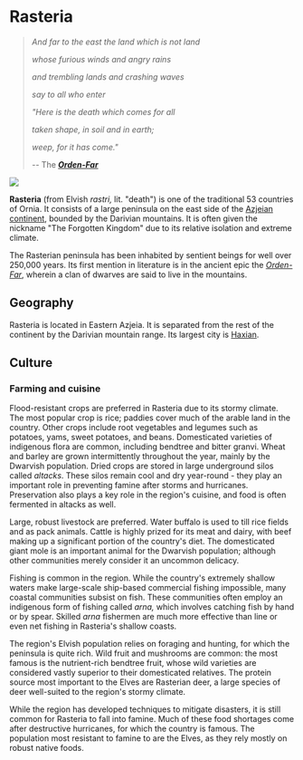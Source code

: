 # Rasteria

> *And far to the east the land which is not land*
>
> *whose furious winds and angry rains*
>
> *and trembling lands and crashing waves*
>
> *say to all who enter*
>
> *"Here is the death which comes for all*
>
> *taken shape, in soil and in earth;*
>
> *weep, for it has come."*
>
> -- The [***Orden-Far***](Orden-Far)

![](https://raw.githubusercontent.com/lel-rc/Ornia/master/Rasteria.png)

**Rasteria** (from Elvish *rastri,* lit. "death") is one of the traditional 53 countries of Ornia. It consists of a large peninsula on the east side of the [Azjeian continent](Azjeia), bounded by the Darivian mountains. It is often given the nickname "The Forgotten Kingdom" due to its relative isolation and extreme climate.

The Rasterian peninsula has been inhabited by sentient beings for well over 250,000 years. Its first mention in literature is in the ancient epic the [*Orden-Far*](Orden-Far.md), wherein a clan of dwarves are said to live in the mountains.

## Geography 

Rasteria is located in Eastern Azjeia. It is separated from the rest of the continent by the Darivian mountain range. Its largest city is [Haxian](Haxian).

## Culture

### Farming and cuisine

Flood-resistant crops are preferred in Rasteria due to its stormy climate. The most popular crop is rice; paddies cover much of the arable land in the country. Other crops include root vegetables and legumes such as potatoes, yams, sweet potatoes, and beans. Domesticated varieties of indigenous flora are common, including bendtree and bitter granvi. Wheat and barley are grown intermittently throughout the year, mainly by the Dwarvish population. Dried crops are stored in large underground silos called *altacks*. These silos remain cool and dry year-round - they play an important role in preventing famine after storms and hurricanes. Preservation also plays a key role in the region's cuisine, and food is often fermented in altacks as well.

Large, robust livestock are preferred. Water buffalo is used to till rice fields and as pack animals. Cattle is highly prized for its meat and dairy, with beef making up a significant portion of the country's diet. The domesticated giant mole is an important animal for the Dwarvish population; although other communities merely consider it an uncommon delicacy.

Fishing is common in the region. While the country's extremely shallow waters make large-scale ship-based commercial fishing impossible, many coastal communities subsist on fish. These communities often employ an indigenous form of fishing called *arna,* which involves catching fish by hand or by spear. Skilled *arna* fishermen are much more effective than line or even net fishing in Rasteria's shallow coasts.

The region's Elvish population relies on foraging and hunting, for which the peninsula is quite rich. Wild fruit and mushrooms are common: the most famous is the nutrient-rich bendtree fruit, whose wild varieties are considered vastly superior to their domesticated relatives. The protein source most important to the Elves are Rasterian deer, a large species of deer well-suited to the region's stormy climate.

While the region has developed techniques to mitigate disasters, it is still common for Rasteria to fall into famine. Much of these food shortages come after destructive hurricanes, for which the country is famous. The population most resistant to famine to are the Elves, as they rely mostly on robust native foods.

